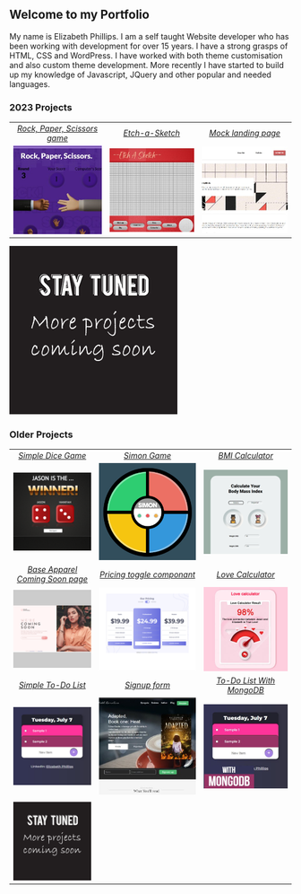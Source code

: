 ## Welcome to my Portfolio

My name is Elizabeth Phillips. I am a self taught Website developer who has been working with development for over 15 years. I have a strong grasps of HTML, CSS and WordPress. I have worked with both theme customisation and also custom theme development.
More recently I have started to build up my knowledge of Javascript, JQuery and other popular and needed languages.

### 2023 Projects
|       |           |   |
|:-------------:|:-------------:|:-------------:|
| [*Rock, Paper, Scissors game*](https://lizuk.github.io/rock-paper-scissors/) | [*Etch-a-Sketch*](https://lizuk.github.io/Etch-a-Sketch/) | [*Mock landing page*](https://lizuk.github.io/My-Landing-Page/) |
| ![Image](https://raw.githubusercontent.com/LizUK/LizUK.github.io/master/rock-paper-scissors.jpg) | ![Image](https://raw.githubusercontent.com/LizUK/LizUK.github.io/master/etchasketch-screen.jpg)|   ![Image](https://raw.githubusercontent.com/LizUK/LizUK.github.io/master/landing-page.jpg) |

![Image](https://raw.githubusercontent.com/LizUK/LizUK.github.io/master/stay%20tuned.png)

### Older Projects

|       |           |   |
|:-------------:|:-------------:|:-------------:|
| [*Simple Dice Game*](https://lizuk.github.io/Dice-Game/) | [*Simon Game*](https://lizuk.github.io/Simon-Game/) | [*BMI Calculator*](https://lizuk.github.io/BMI-Calculator/) |
| ![Image](https://raw.githubusercontent.com/LizUK/Dice-Game/master/screenshot.png) | ![Image](https://raw.githubusercontent.com/LizUK/Simon-Game/master/images/screenshot.png)|   ![Image](https://raw.githubusercontent.com/LizUK/BMI-Calculator/master/images/screenshot.png) |
| [*Base Apparel Coming Soon page*](https://lizuk.github.io/Base-Apparel/) | [*Pricing toggle componant*](https://lizuk.github.io/Pricing-toggle-componant/)  | [*Love Calculator*](https://lizuk.github.io/Love-Calculator/) |
| ![Image](https://raw.githubusercontent.com/LizUK/Base-Apparel/master/images/screenshot.png) |![Image](https://raw.githubusercontent.com/LizUK/Pricing-toggle-componant/master/images/screenshot.png) | ![Image](https://raw.githubusercontent.com/LizUK/Love-Calculator/master/images/screenshot.jpg) |
[*Simple To-Do List*](https://immense-reef-78629.herokuapp.com/) | [*Signup form*](http://signup.elizabethcarolinesays.co.uk/) | [*To-Do List With MongoDB*](https://desolate-spire-88311.herokuapp.com/) |
| ![Image](https://raw.githubusercontent.com/LizUK/LizUK.github.io/master/to%20do%20list.jpg) | ![Image](https://raw.githubusercontent.com/LizUK/LizUK.github.io/master/signup%20thumbnail.jpg) |![Image](https://raw.githubusercontent.com/LizUK/LizUK.github.io/master/ToDo%20with%20Mongo.jpg) |
| | |
| ![Image](https://raw.githubusercontent.com/LizUK/LizUK.github.io/master/stay%20tuned.png) | | |

